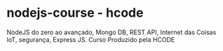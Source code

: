# nodejs-course - hcode
NodeJS do zero ao avançado, Mongo DB, REST API, Internet das Coisas IoT, segurança, Express JS.
Curso Produzido pela HCODE
